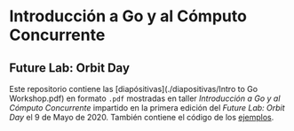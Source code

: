 # Introducción a Go y al Cómputo Concurrente
## Future Lab: Orbit Day

Este repositorio contiene las [diapósitivas](./diapositivas/Intro to Go Workshop.pdf) en formato `.pdf` mostradas en taller _Introducción a Go y al Cómputo Concurrente_ impartido en la primera edición del _Future Lab: Orbit Day_ el 9 de Mayo de 2020.
También contiene el código de los [ejemplos](./ejemplos).
